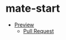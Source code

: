 # mate-start
 - [Preview](https://5lum6er.github.io/mate-start/)
    - [Pull Request](https://github.com/5lum6er/mate-start/pull/1/files)
